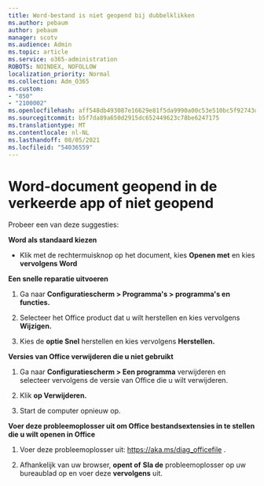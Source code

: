 ```yaml
---
title: Word-bestand is niet geopend bij dubbelklikken
ms.author: pebaum
author: pebaum
manager: scotv
ms.audience: Admin
ms.topic: article
ms.service: o365-administration
ROBOTS: NOINDEX, NOFOLLOW
localization_priority: Normal
ms.collection: Adm_O365
ms.custom:
- "850"
- "2100002"
ms.openlocfilehash: aff548db493087e16629e81f5da9990a00c53e510bc5f92743dee393956d9c1c
ms.sourcegitcommit: b5f7da89a650d2915dc652449623c78be6247175
ms.translationtype: MT
ms.contentlocale: nl-NL
ms.lasthandoff: 08/05/2021
ms.locfileid: "54036559"
---
```

# <a name="word-document-opened-in-the-wrong-app-or-didnt-open"></a>Word-document geopend in de verkeerde app of niet geopend

Probeer een van deze suggesties:

**Word als standaard kiezen**

- Klik met de rechtermuisknop op het document, kies **Openen met** en kies **vervolgens Word**

**Een snelle reparatie uitvoeren**

1. Ga naar **Configuratiescherm > Programma's > programma's en functies.**

2. Selecteer het Office product dat u wilt herstellen en kies vervolgens **Wijzigen.**

3. Kies de **optie Snel** herstellen en kies vervolgens **Herstellen.**

**Versies van Office verwijderen die u niet gebruikt**

1. Ga naar **Configuratiescherm > Een programma** verwijderen en selecteer vervolgens de versie van Office die u wilt verwijderen.

2. Klik **op Verwijderen.**

3. Start de computer opnieuw op.

**Voer deze probleemoplosser uit om Office bestandsextensies in te stellen die u wilt openen in Office**

1. Voer deze probleemoplosser uit: https://aka.ms/diag_officefile .

2. Afhankelijk van uw browser, **opent of** **Sla de** probleemoplosser op uw bureaublad op en voer deze **vervolgens** uit.
